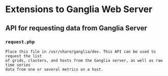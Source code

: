 # Extensions to Ganglia Web Server

## API for requesting data from Ganglia Server

### `request.php`

```
Place this file in /usr/share/ganglia/dev. This API can be used to request the list
of grids, clusters, and hosts from the Ganglia server, as well as raw time series
data from one or several metrics on a host.
```